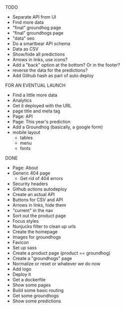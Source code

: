TODO

- Separate API from UI
- Find more data
- "final" groundhog page
- "final" groundhogs page
- "data" seo
- Do a smartbear API schema
- Data as CSV
- Show/hide all predictions
- Arrows in links, use icons?
- Add a "back" option at the bottom? Or in the footer?
- reverse the data for the predictions?
- Add Github hash as part of auto deploy

FOR AN EVENTUAL LAUNCH

- Find a little more data
- Analytics
- Get it deployed with the URL
- page title and meta tag
- Page: API
- Page: This year's prediction
- Add a Groundhog (basically, a google form)
- mobile layout
  - tables
  - menu
  - fonts

DONE

- Page: About
- Generic 404 page
  - Get rid of 404 errors
- Security headers
- Github actions autodeploy
- Create an actual API
- Buttons for CSV and API
- Arrows in links, hide them
- "current" in the nav
- Sort out the product page
- Focus styles
- Nunjucks filter to clean up urls
- Create the homepage
- Images for groundhogs
- Favicon
- Set up sass
- Create a product page (product == groundhog)
- Create a "groundhogs" page
- Normalize or reset or whatever we do now
- Add logo
- Deploy it
- Get a dockerfile
- Show some pages
- Build some basic routing
- Get some groundhogs
- Show some predictions
